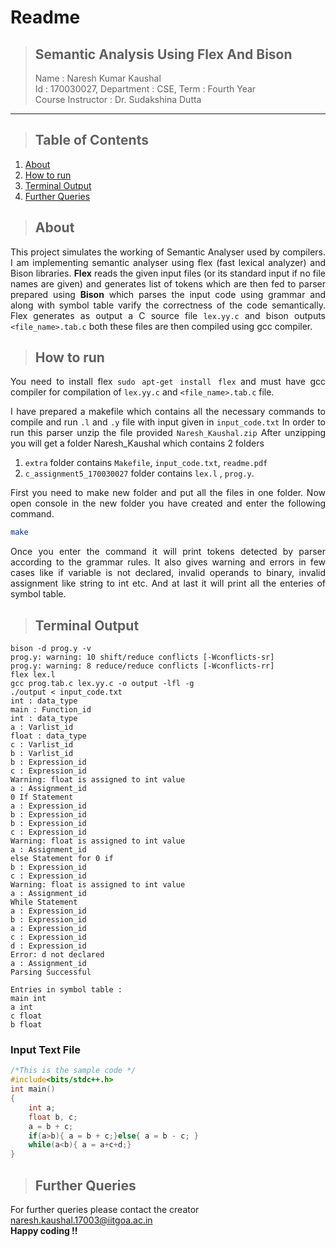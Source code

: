 # **Readme**
>## **Semantic Analysis Using Flex And Bison**
> Name : Naresh Kumar Kaushal  
> Id : 170030027, Department : CSE, Term : Fourth Year  
> Course Instructor : Dr. Sudakshina Dutta
***

>## Table of Contents
1. [About](#about)
2. [How to run](#how-to-run)
3. [Terminal Output](#terminal-output)
4. [Further Queries](#further-queries)

>## About  
<div style="text-align: justify">

This project simulates the working of Semantic Analyser used by compilers. I am implementing semantic analyser using flex (fast lexical analyzer) and Bison libraries. **Flex** reads the given input files (or its standard input if no file names are given) and generates list of tokens which are then fed to parser prepared using **Bison** which parses the input code using grammar and along with symbol table varify the correctness of the code semantically. Flex generates as output a C source file `lex.yy.c` and bison outputs `<file_name>.tab.c` both these files are then compiled using gcc compiler. 

</div>

>## How to run
<div style="text-align: justify">

You need to install flex `sudo apt-get install flex` and must have gcc compiler for compilation of `lex.yy.c` and `<file_name>.tab.c` file.

I have prepared a makefile which contains all the necessary commands to compile and run `.l` and `.y` file with input given in `input_code.txt` In order to run this parser unzip the file provided `Naresh_Kaushal.zip` After unzipping you will get a folder Naresh_Kaushal which contains 2 folders  
1. `extra` folder contains `Makefile`, `input_code.txt`, `readme.pdf`  
2. `c_assignment5_170030027` folder contains `lex.l` , `prog.y`.   

First you need to make new folder and put all the files in one folder. Now open console in the new folder you have created and enter the following command.

</div>

```bash
make
```  
<div style="text-align: justify">  

Once you enter the command it will print tokens detected by parser according to the grammar rules. It also gives warning and errors in few cases like if variable is not declared, invalid operands to binary, invalid assignment like string to int etc. And at last it will print all the enteries of symbol table. 

</div>  

>## Terminal Output

```Shell
bison -d prog.y -v
prog.y: warning: 10 shift/reduce conflicts [-Wconflicts-sr]
prog.y: warning: 8 reduce/reduce conflicts [-Wconflicts-rr]
flex lex.l
gcc prog.tab.c lex.yy.c -o output -lfl -g
./output < input_code.txt
int : data_type 
main : Function_id
int : data_type
a : Varlist_id
float : data_type
c : Varlist_id
b : Varlist_id
b : Expression_id
c : Expression_id
Warning: float is assigned to int value
a : Assignment_id
0 If Statement 
a : Expression_id
b : Expression_id
b : Expression_id
c : Expression_id
Warning: float is assigned to int value
a : Assignment_id
else Statement for 0 if
b : Expression_id
c : Expression_id
Warning: float is assigned to int value
a : Assignment_id
While Statement
a : Expression_id
b : Expression_id
a : Expression_id
c : Expression_id
d : Expression_id 
Error: d not declared
a : Assignment_id
Parsing Successful

Entries in symbol table :
main int
a int
c float
b float
```
### Input Text File

```cpp
/*This is the sample code */
#include<bits/stdc++.h>
int main()
{
    int a;
    float b, c;
    a = b + c;
    if(a>b){ a = b + c;}else{ a = b - c; }
    while(a<b){ a = a+c+d;}
}
```

>## Further Queries

For further queries please contact the creator <naresh.kaushal.17003@iitgoa.ac.in>  
**Happy coding !!**




